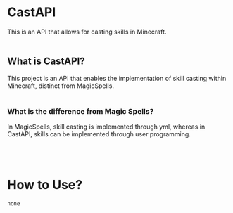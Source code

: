 # CastAPI
This is an API that allows for casting skills in Minecraft.</br></br>

## What is CastAPI?
This project is an API that enables the implementation of skill casting within Minecraft, distinct from MagicSpells.</br></br>

### What is the difference from Magic Spells?
In MagicSpells, skill casting is implemented through yml, whereas in CastAPI, skills can be implemented through user programming.</br></br></br></br>

# How to Use?
`none`
